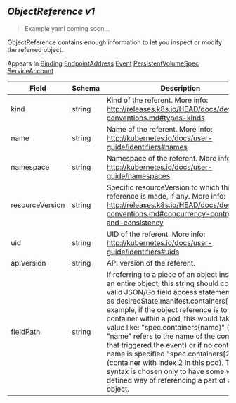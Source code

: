 ## *ObjectReference v1*

> Example yaml coming soon...



ObjectReference contains enough information to let you inspect or modify the referred object.

<aside class="notice">
Appears In  <a href="#binding-v1">Binding</a>  <a href="#endpointaddress-v1">EndpointAddress</a>  <a href="#event-v1">Event</a>  <a href="#persistentvolumespec-v1">PersistentVolumeSpec</a>  <a href="#serviceaccount-v1">ServiceAccount</a> </aside>

Field        | Schema     | Description
------------ | ---------- | -----------
kind | string | Kind of the referent. More info: http://releases.k8s.io/HEAD/docs/devel/api-conventions.md#types-kinds
name | string | Name of the referent. More info: http://kubernetes.io/docs/user-guide/identifiers#names
namespace | string | Namespace of the referent. More info: http://kubernetes.io/docs/user-guide/namespaces
resourceVersion | string | Specific resourceVersion to which this reference is made, if any. More info: http://releases.k8s.io/HEAD/docs/devel/api-conventions.md#concurrency-control-and-consistency
uid | string | UID of the referent. More info: http://kubernetes.io/docs/user-guide/identifiers#uids
apiVersion | string | API version of the referent.
fieldPath | string | If referring to a piece of an object instead of an entire object, this string should contain a valid JSON/Go field access statement, such as desiredState.manifest.containers[2]. For example, if the object reference is to a container within a pod, this would take on a value like: "spec.containers{name}" (where "name" refers to the name of the container that triggered the event) or if no container name is specified "spec.containers[2]" (container with index 2 in this pod). This syntax is chosen only to have some well-defined way of referencing a part of an object.

